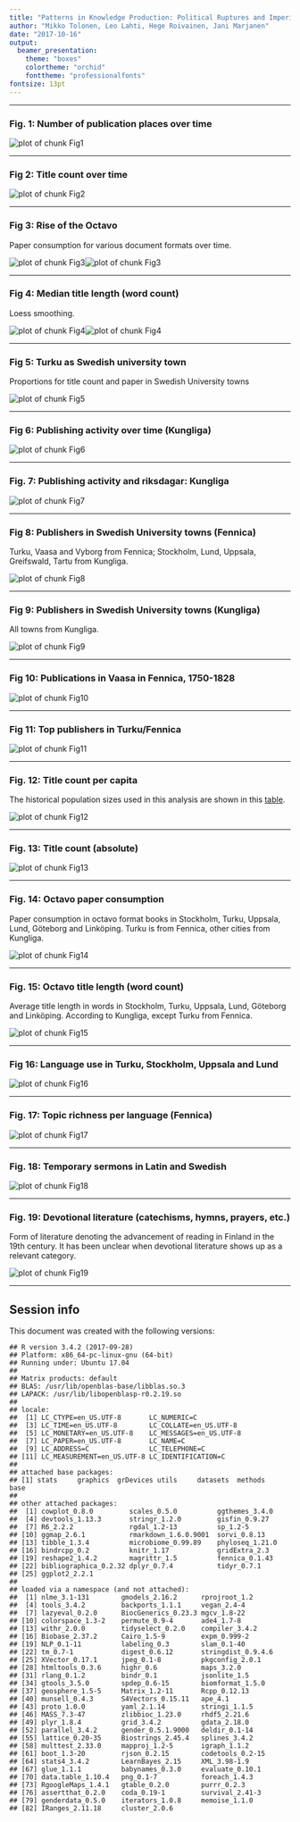```yaml
---
title: "Patterns in Knowledge Production: Political Ruptures and Imperial Dynamics Shaping Public Discourse in Sweden and Finland, 1640–1828"
author: "Mikko Tolonen, Leo Lahti, Hege Roivainen, Jani Marjanen"
date: "2017-10-16"
output: 
  beamer_presentation:
    theme: "boxes"
    colortheme: "orchid"
    fonttheme: "professionalfonts"
fontsize: 13pt
---
```







---


### Fig. 1: Number of publication places over time

![plot of chunk Fig1](20170201_manuscript/Fig1-1.png)

---


### Fig 2: Title count over time

![plot of chunk Fig2](20170201_manuscript/Fig2-1.png)

---

### Fig 3: Rise of the Octavo

Paper consumption for various document formats over time.

![plot of chunk Fig3](20170201_manuscript/Fig3-1.png)![plot of chunk Fig3](20170201_manuscript/Fig3-2.png)



---


### Fig 4: Median title length (word count)

Loess smoothing.

![plot of chunk Fig4](20170201_manuscript/Fig4-1.png)![plot of chunk Fig4](20170201_manuscript/Fig4-2.png)

---


### Fig 5: Turku as Swedish university town

Proportions for title count and paper in Swedish University towns
 
![plot of chunk Fig5](20170201_manuscript/Fig5-1.png)

---


### Fig 6: Publishing activity over time (Kungliga)

![plot of chunk Fig6](20170201_manuscript/Fig6-1.png)

---


### Fig. 7: Publishing activity and riksdagar: Kungliga

![plot of chunk Fig7](20170201_manuscript/Fig7-1.png)

---


### Fig 8: Publishers in Swedish University towns (Fennica)

Turku, Vaasa and Vyborg from Fennica; Stockholm, Lund, Uppsala, Greifswald, Tartu from Kungliga.

![plot of chunk Fig8](20170201_manuscript/Fig8-1.png)

---

### Fig 9: Publishers in Swedish University towns (Kungliga)

All towns from Kungliga.

![plot of chunk Fig9](20170201_manuscript/Fig9-1.png)

---


### Fig 10: Publications in Vaasa in Fennica, 1750-1828


![plot of chunk Fig10](20170201_manuscript/Fig10-1.png)


---


### Fig 11: Top publishers in Turku/Fennica

![plot of chunk Fig11](20170201_manuscript/Fig11-1.png)

---



### Fig. 12: Title count per capita

The historical population sizes used in this analysis are shown in this [table](https://github.com/rOpenGov/bibliographica/blob/master/inst/extdata/population_sizes_in_cities.csv).

![plot of chunk Fig12](20170201_manuscript/Fig12-1.png)

---



### Fig. 13: Title count (absolute)

![plot of chunk Fig13](20170201_manuscript/Fig13-1.png)

---




### Fig. 14: Octavo paper consumption

Paper consumption in octavo format books in Stockholm, Turku, Uppsala,
Lund, Göteborg and Linköping. Turku is from Fennica, other cities from
Kungliga.

![plot of chunk Fig14](20170201_manuscript/Fig14-1.png)


---


### Fig. 15: Octavo title length (word count)

Average title length in words in Stockholm, Turku, Uppsala, Lund, Göteborg and Linköping. According to Kungliga, except Turku from Fennica. 

![plot of chunk Fig15](20170201_manuscript/Fig15-1.png)

---


### Fig 16: Language use in Turku, Stockholm, Uppsala and Lund

![plot of chunk Fig16](20170201_manuscript/Fig16-1.png)

---


### Fig. 17: Topic richness per language (Fennica)

![plot of chunk Fig17](20170201_manuscript/Fig17-1.png)

---


### Fig. 18: Temporary sermons in Latin and Swedish

![plot of chunk Fig18](20170201_manuscript/Fig18-1.png)

---


### Fig. 19: Devotional literature (catechisms, hymns, prayers, etc.) 

Form of literature denoting the advancement of reading in Finland in the 19th century. It has been unclear when devotional literature  shows up as a relevant category.

![plot of chunk Fig19](20170201_manuscript/Fig19-1.png)

---



## Session info

This document was created with the following versions:


```
## R version 3.4.2 (2017-09-28)
## Platform: x86_64-pc-linux-gnu (64-bit)
## Running under: Ubuntu 17.04
## 
## Matrix products: default
## BLAS: /usr/lib/openblas-base/libblas.so.3
## LAPACK: /usr/lib/libopenblasp-r0.2.19.so
## 
## locale:
##  [1] LC_CTYPE=en_US.UTF-8       LC_NUMERIC=C              
##  [3] LC_TIME=en_US.UTF-8        LC_COLLATE=en_US.UTF-8    
##  [5] LC_MONETARY=en_US.UTF-8    LC_MESSAGES=en_US.UTF-8   
##  [7] LC_PAPER=en_US.UTF-8       LC_NAME=C                 
##  [9] LC_ADDRESS=C               LC_TELEPHONE=C            
## [11] LC_MEASUREMENT=en_US.UTF-8 LC_IDENTIFICATION=C       
## 
## attached base packages:
## [1] stats     graphics  grDevices utils     datasets  methods   base     
## 
## other attached packages:
##  [1] cowplot_0.8.0         scales_0.5.0          ggthemes_3.4.0       
##  [4] devtools_1.13.3       stringr_1.2.0         gisfin_0.9.27        
##  [7] R6_2.2.2              rgdal_1.2-13          sp_1.2-5             
## [10] ggmap_2.6.1           rmarkdown_1.6.0.9001  sorvi_0.8.13         
## [13] tibble_1.3.4          microbiome_0.99.89    phyloseq_1.21.0      
## [16] bindrcpp_0.2          knitr_1.17            gridExtra_2.3        
## [19] reshape2_1.4.2        magrittr_1.5          fennica_0.1.43       
## [22] bibliographica_0.2.32 dplyr_0.7.4           tidyr_0.7.1          
## [25] ggplot2_2.2.1        
## 
## loaded via a namespace (and not attached):
##  [1] nlme_3.1-131        gmodels_2.16.2      rprojroot_1.2      
##  [4] tools_3.4.2         backports_1.1.1     vegan_2.4-4        
##  [7] lazyeval_0.2.0      BiocGenerics_0.23.3 mgcv_1.8-22        
## [10] colorspace_1.3-2    permute_0.9-4       ade4_1.7-8         
## [13] withr_2.0.0         tidyselect_0.2.0    compiler_3.4.2     
## [16] Biobase_2.37.2      Cairo_1.5-9         expm_0.999-2       
## [19] NLP_0.1-11          labeling_0.3        slam_0.1-40        
## [22] tm_0.7-1            digest_0.6.12       stringdist_0.9.4.6 
## [25] XVector_0.17.1      jpeg_0.1-8          pkgconfig_2.0.1    
## [28] htmltools_0.3.6     highr_0.6           maps_3.2.0         
## [31] rlang_0.1.2         bindr_0.1           jsonlite_1.5       
## [34] gtools_3.5.0        spdep_0.6-15        biomformat_1.5.0   
## [37] geosphere_1.5-5     Matrix_1.2-11       Rcpp_0.12.13       
## [40] munsell_0.4.3       S4Vectors_0.15.11   ape_4.1            
## [43] proto_1.0.0         yaml_2.1.14         stringi_1.1.5      
## [46] MASS_7.3-47         zlibbioc_1.23.0     rhdf5_2.21.6       
## [49] plyr_1.8.4          grid_3.4.2          gdata_2.18.0       
## [52] parallel_3.4.2      gender_0.5.1.9000   deldir_0.1-14      
## [55] lattice_0.20-35     Biostrings_2.45.4   splines_3.4.2      
## [58] multtest_2.33.0     mapproj_1.2-5       igraph_1.1.2       
## [61] boot_1.3-20         rjson_0.2.15        codetools_0.2-15   
## [64] stats4_3.4.2        LearnBayes_2.15     XML_3.98-1.9       
## [67] glue_1.1.1          babynames_0.3.0     evaluate_0.10.1    
## [70] data.table_1.10.4   png_0.1-7           foreach_1.4.3      
## [73] RgoogleMaps_1.4.1   gtable_0.2.0        purrr_0.2.3        
## [76] assertthat_0.2.0    coda_0.19-1         survival_2.41-3    
## [79] genderdata_0.5.0    iterators_1.0.8     memoise_1.1.0      
## [82] IRanges_2.11.18     cluster_2.0.6
```





